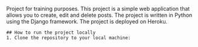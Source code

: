 Project for training purposes. This project is a simple web application that allows you to create, edit and delete posts. The project is written in Python using the Django framework. The project is deployed on Heroku.
```
## How to run the project locally
1. Clone the repository to your local machine:
```